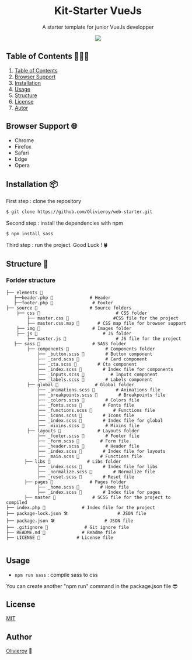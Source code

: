 <div align="center">
    <h1> Kit-Starter VueJs </h1>
    <p> A starter template for junior VueJs developper </p>
    <img src="https://cdn.discordapp.com/attachments/954117377593868331/1047879287275012176/kit-starter.png">
</div>

## Table of Contents 👨🏻‍🏫

1. [Table of Contents](#table-of-contents-👨🏻‍🏫)
2. [Browser Support](#browser-support-🌐)
3. [Installation](#installation-📦)
4. [Usage](#usage)
5. [Structure](#structure-🔨)
6. [License](#license-📜)
7. [Autor](#autor)


## Browser Support 🌐
- Chrome
- Firefox
- Safari
- Edge
- Opera

## Installation 📦
First step : clone the repository

```sh
$ git clone https://github.com/Olivieroy/web-starter.git
```

Second step : install the dependencies with npm

```sh
$ npm install sass
```

Third step : run the project.
Good Luck ! 🍀

## Structure 🔨

### Forlder structure

```
├── elements 📁
   ├──header.php 📄              # Header
   ├──footer.php 📄               # Footer
├── source 📁                    # Source folders
    ├── css 📁                             # CSS folder
        ├── master.css 📄                 #CSS file for the project 
        ├── master.css.map 📄       # CSS map file for browser support
    ├── img 📁                    # Images folder
    ├── js 📁                         # JS folder
        ├── master.js 📄                   # JS file for the project 
   ├── sass 📁                    # SASS folder
        ├── components 📁              # Components folder
            ├── _button.scss 📄        # Button component
            ├── _card.scss 📄          # Card component
            ├── _cta.scss 📄        # Cta component
            ├── _index.scss 📄        # Index file for components
            ├── _inputs.scss 📄          # Inputs component
            ├── _labels.scss 📄        # Labels component          
        ├── global 📁              # Global folder
            ├── _animations.scss 📄        # Animations file
            ├── _breakpoints.scss 📄        # Breakpoints file
            ├── _colors.scss 📄        # Colors file
            ├── _fonts.scss 📄        # Fonts file
            ├── _functions.scss 📄        # Functions file
            ├── _icons.scss 📄        # Icons file
            ├── _index.scss 📄        # Index file for global
            ├── _mixins.scss 📄        # Mixins file
        ├── layouts 📁              # Layouts folder
            ├── _footer.scss 📄        # Footer file
            ├── _form.scss 📄        # Form file
            ├── _header.scss 📄        # Header file
            ├── _index.scss 📄        # Index file for layouts
            ├── _main.scss 📄        # Functions file
       ├── libs 📁              # Libs folder
            ├── _index.scss 📄        # Index file for libs
            ├── _normalize.scss 📄        # Normalize file
            ├── _reset.scss 📄        # Reset file
       ├── pages 📁              # Pages folder
            ├── _home.scss 📄        # Home file
            ├── _index.scss 📄        # Index file for pages
       ├── master 📄              # SCSS file for the project to compiled 
├── index.php 📄              # Index file for the project
├── package-lock.json 🛠                   # JSON file 
├── package.json 🛠                   # JSON file
├── .gitignore 📄              # Git ignore file
├── README.md 📄              # Readme file
├── LICENSE 📄              # License file


```


## Usage
- `npm run sass` : compile sass to css 
<p> You can create another "npm run" command in the package.json file 😎 </p>

## License
[MIT](https://github.com/Olivieroy/web-starter/LICENSE.) 

## Author
[Olivieroy](https://olivieroy.fr) 🧢
